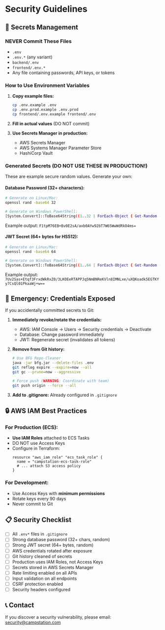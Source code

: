 # Security Guidelines

## 🔐 Secrets Management

### NEVER Commit These Files
- `.env`
- `.env.*` (any variant)
- `backend/.env`
- `frontend/.env.*`
- Any file containing passwords, API keys, or tokens

### How to Use Environment Variables

1. **Copy example files:**
   ```bash
   cp .env.example .env
   cp .env.prod.example .env.prod
   cp frontend/.env.example frontend/.env
   ```

2. **Fill in actual values** (DO NOT commit)

3. **Use Secrets Manager in production:**
   - AWS Secrets Manager
   - AWS Systems Manager Parameter Store
   - HashiCorp Vault

### Generated Secrets (DO NOT USE THESE IN PRODUCTION!)

These are example secure random values. Generate your own:

#### Database Password (32+ characters):
```bash
# Generate on Linux/Mac:
openssl rand -base64 32

# Generate on Windows PowerShell:
[System.Convert]::ToBase64String((1..32 | ForEach-Object { Get-Random -Minimum 0 -Maximum 256 }))
```

Example output: `F1tpM76EB+Bv0E2sA/axb0AYw92bT7W65WwWdRkO4ms=`

#### JWT Secret (64+ bytes for HS512):
```bash
# Generate on Linux/Mac:
openssl rand -base64 64

# Generate on Windows PowerShell:
[System.Convert]::ToBase64String((1..64 | ForEach-Object { Get-Random -Minimum 0 -Maximum 256 }))
```

Example output: `7Uv2Sas+Etqf3FrxdWkRxZ0/3LKOEeRTAPPJq5NmBNReKVln8IMNLxe/uXQKoadk5EGTKYy7CsQl01PkaaWj+w==`

## 🚨 Emergency: Credentials Exposed

If you accidentally committed secrets to Git:

1. **Immediately revoke/rotate the credentials:**
   - AWS: IAM Console → Users → Security credentials → Deactivate
   - Database: Change password immediately
   - JWT: Regenerate secret (invalidates all tokens)

2. **Remove from Git history:**
   ```bash
   # Use BFG Repo-Cleaner
   java -jar bfg.jar --delete-files .env
   git reflog expire --expire=now --all
   git gc --prune=now --aggressive

   # Force push (WARNING: Coordinate with team)
   git push origin --force --all
   ```

3. **Add to .gitignore:**
   Already configured in `.gitignore`

## 🔒 AWS IAM Best Practices

### For Production (ECS):
- **Use IAM Roles** attached to ECS Tasks
- DO NOT use Access Keys
- Configure in Terraform:
  ```hcl
  resource "aws_iam_role" "ecs_task_role" {
    name = "campstation-ecs-task-role"
    # ... attach S3 access policy
  }
  ```

### For Development:
- Use Access Keys with **minimum permissions**
- Rotate keys every 90 days
- Never commit to Git

## 📋 Security Checklist

- [ ] All `.env*` files in `.gitignore`
- [ ] Strong database password (32+ chars, random)
- [ ] Strong JWT secret (64+ bytes, random)
- [ ] AWS credentials rotated after exposure
- [ ] Git history cleaned of secrets
- [ ] Production uses IAM Roles, not Access Keys
- [ ] Secrets stored in AWS Secrets Manager
- [ ] Rate limiting enabled on all APIs
- [ ] Input validation on all endpoints
- [ ] CSRF protection enabled
- [ ] Security headers configured

## 📞 Contact

If you discover a security vulnerability, please email: security@campstation.com
